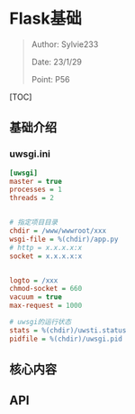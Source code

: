 # Flask基础

> Author: Sylvie233
>
> Date: 23/1/29
>
> Point: P56

[TOC]

## 基础介绍



### uwsgi.ini

```ini
[uwsgi]
master = true
processes = 1
threads = 2


# 指定项目目录
chdir = /www/wwwroot/xxx
wsgi-file = %(chdir)/app.py
# http = x.x.x.x:x
socket = x.x.x.x:x


logto = /xxx
chmod-socket = 660
vacuum = true
max-request = 1000

# uwsgi的运行状态
stats = %(chdir)/uwsti.status
pidfile = %(chdir)/uwsgi.pid
```





## 核心内容

## API